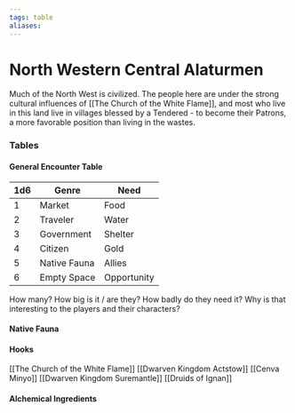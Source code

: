 ```yaml
---
tags: table
aliases:
---
```

# North Western Central Alaturmen
Much of the North West is civilized. The people here are under the strong cultural influences of [[The Church of the White Flame]], and most who live in this land live in villages blessed by a Tendered - to become their Patrons, a more favorable position than living in the wastes.

### Tables
#### General Encounter Table
1d6 | Genre | Need 
--- | --- | --- 
1 | Market | Food 
2 | Traveler | Water 
3 | Government | Shelter 
4 | Citizen | Gold 
5 | Native Fauna | Allies 
6 | Empty Space | Opportunity

How many? How big is it / are they? How badly do they need it? Why is that interesting to the players and their characters?

#### Native Fauna
#### Hooks
[[The Church of the White Flame]]
[[Dwarven Kingdom Actstow]]
[[Cenva Minyo]]
[[Dwarven Kingdom Suremantle]]
[[Druids of Ignan]]
#### Alchemical Ingredients
